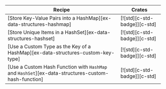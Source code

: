 | Recipe | Crates |
|---|---|
| [Store Key-Value Pairs into a HashMap][ex-data-structures-hashmap] | [![std][c-std-badge]][c-std] |
| [Store Unique Items in a HashSet][ex-data-structures-hashset] | [![std][c-std-badge]][c-std] |
| [Use a Custom Type as the Key of a HashMap][ex-data-structures-custom-key-type] | [![std][c-std-badge]][c-std] |
| [Use a Custom Hash Function with `HashMap` and `HashSet`][ex-data-structures-custom-hash-function] | [![std][c-std-badge]][c-std] |
